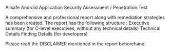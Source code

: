 Allsafe Android Application Security Assessment / Penetration Test

A comprehensive and professional report along with remediation strategies has been created.
The report has the following structure :
	Executive summary (for C-level executives, without any technical details)
	Technical Details
	Finding Details (for developers)



Please read the DISCLAIMER mentioned in the report behorehand.

